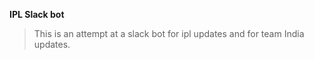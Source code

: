  **IPL Slack bot**
 > This is an attempt at a slack bot for ipl updates and for team India updates.
